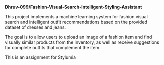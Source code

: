 **Dhruv-099/Fashion-Visual-Search-Intelligent-Styling-Assistant**


This project implements a machine learning system for fashion visual search and intelligent outfit recommendations based on the provided dataset of dresses and jeans.

The goal is to allow users to upload an image of a fashion item and find visually similar products from the inventory, as well as receive suggestions for complete outfits that complement the item. 

This is an assignment for Stylumia

